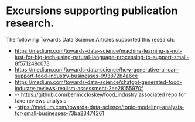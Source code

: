 # Excursions supporting publication research.

The following Towards Data Science Articles supported this research:
- https://medium.com/towards-data-science/machine-learning-is-not-just-for-big-tech-using-natural-language-processing-to-support-small-8f571249c073
- https://medium.com/towards-data-science/how-generative-ai-can-support-food-industry-businesses-993872b4a6ce
- https://medium.com/towards-data-science/chatgpt-generated-food-industry-reviews-realism-assessment-2ee28155970f
- -- https://github.com/benmccloskey/food_industry associated repo for fake reviews analysis
- -https://medium.com/towards-data-science/topic-modeling-analysis-for-small-businesses-73ba23474261
